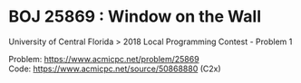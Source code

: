 # BOJ 25869 : Window on the Wall  
University of Central Florida > 2018 Local Programming Contest - Problem 1  
  
Problem: https://www.acmicpc.net/problem/25869  
Code: https://www.acmicpc.net/source/50868880 (C2x)  
